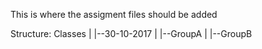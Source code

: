 This is where the assigment files should be added

Structure:
Classes
  |
  |--30-10-2017
      |
      |--GroupA
      |
      |--GroupB
